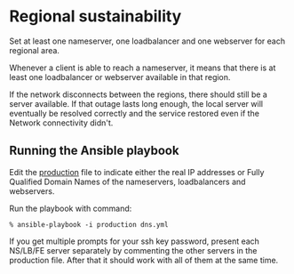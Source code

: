 # Regional sustainability

Set at least one nameserver, one loadbalancer and one webserver for each regional area.

Whenever a client is able to reach a nameserver, it means that there is at least one loadbalancer or webserver available in that region.

If the network disconnects between the regions, there should still be a server available. If that outage lasts long enough, the local server will eventually be resolved correctly and the service restored even if the Network connectivity didn't.

## Running the Ansible playbook

Edit the [production](https://github.com/jarilammi/nameserver/blob/main/production) file to indicate either the real IP addresses or Fully Qualified Domain Names of the nameservers, loadbalancers and webservers.

Run the playbook with command:

```
% ansible-playbook -i production dns.yml
```

If you get multiple prompts for your ssh key password, present each NS/LB/FE server separately by commenting the other servers in the production file. After that it should work with all of them at the same time.
